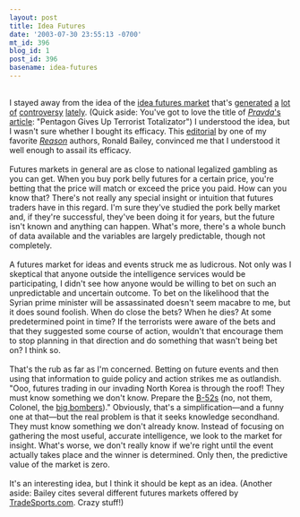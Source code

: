 ```yaml
---
layout: post
title: Idea Futures
date: '2003-07-30 23:55:13 -0700'
mt_id: 396
blog_id: 1
post_id: 396
basename: idea-futures
---
```

<br />I stayed away from the idea of the <a href="">idea futures market</a> that's <a href="http://reuters.com/newsArticle.jhtml?type=topNews&amp;storyID=3190822">generated</a> <a href="http://www.twincities.com/mld/pioneerpress/6420616.htm">a</a> <a href="http://slate.msn.com/id/2086427/">lot</a> <a href="http://www.philly.com/mld/inquirer/business/personal_finance/6422415.htm">of</a> <a href="http://www.iht.com/articles/104712.htm">controversy</a> <a href="http://www.washingtonpost.com/wp-dyn/articles/A5696-2003Jul30.html">lately</a>. (Quick aside: You've got to love the title of <a href=""><cite>Pravda</cite>'s article</a>: "Pentagon Gives Up Terrorist Totalizator") I understood the idea, but I wasn't sure whether I bought its efficacy. This <a href="http://www.reason.com/rb/rb073003.shtml">editorial</a> by one of my favorite <a href="http://www.reason.com/"><cite>Reason</cite></a> authors, Ronald Bailey, convinced me that I understood it well enough to assail its efficacy.<br /><br />Futures markets in general are as close to national legalized gambling as you can get. When you buy pork belly futures for a certain price, you're betting that the price will match or exceed the price you paid. How can you know that? There's not really any special insight or intuition that futures traders have in this regard. I'm sure they've studied the pork belly market and, if they're successful, they've been doing it for years, but the future isn't known and anything can happen. What's more, there's a whole bunch of data available and the variables are largely predictable, though not completely.<br /><br />A futures market for ideas and events struck me as ludicrous. Not only was I skeptical that anyone outside the intelligence services would be participating, I didn't see how anyone would be willing to bet on such an unpredictable and uncertain outcome. To bet on the likelihood that the Syrian prime minister will be assassinated doesn't seem macabre to me, but it does sound foolish. When do close the bets? When he dies? At some predetermined point in time? If the terrorists were aware of the bets and that they suggested some course of action, wouldn't that encourage them to stop planning in that direction and do something that wasn't being bet on? I think so.<br /><br />That's the rub as far as I'm concerned. Betting on future events and then using that information to guide policy and action strikes me as outlandish. "Ooo, futures trading in our invading North Korea is through the roof! They must know something we don't know. Prepare the <a href="http://www.theb52s.com/">B-52s</a> (no, not them, Colonel, the <a href="http://www.af.mil/news/factsheets/B_52_Stratofortress.html">big bombers</a>)." Obviously, that's a simplification&#x2014;and a funny one at that&#x2014;but the real problem is that it seeks knowledge secondhand. They must know something we don't already know. Instead of focusing on gathering the most useful, accurate intelligence, we look to the market for insight. What's worse, we don't really know if we're right until the event actually takes place and the winner is determined. Only then, the predictive value of the market is zero.<br /><br />It's an interesting idea, but I think it should be kept as an idea. (Another aside: Bailey cites several different futures markets offered by <a href="https://www.tradesports.com/">TradeSports.com</a>. Crazy stuff!)<br /><br /><br />
